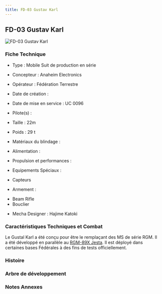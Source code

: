 ```yaml
---
title: FD-03 Gustav Karl
---
```


FD-03 Gustav Karl
-----------------


![FD-03 Gustav Karl](/images/stories/saga/unicorn/mechas/federation/fd-03.png)


### Fiche Technique



- Type : Mobile Suit de production en série
  
- Concepteur : Anaheim Electronics
  
- Opérateur : Fédération Terrestre
  
- Date de création : 
  
- Date de mise en service : UC 0096
  
- Pilote(s) : 
  
- Taille : 22m
  
- Poids : 29 t
  
- Matériaux du blindage : 
  
- Alimentation : 
  
- Propulsion et performances : 
  
- Equipements Spéciaux :


* Capteurs


- Armement :


* Beam Rifle
* Bouclier


- Mecha Designer : Hajime Katoki


### Caractéristiques Techniques et Combat


Le Gustal Karl a été conçu pour être le remplaçant des MS de série RGM. Il a été développé en parallèle au [RGM-89X Jesta](uc/gundam-unicorn/rgm-89x-jesta-.html). Il est déployé dans certaines bases Fédérales à des fins de tests officiellement.


### Histoire


### Arbre de développement


### Notes Annexes


